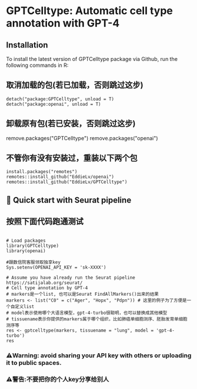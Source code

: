 GPTCelltype: Automatic cell type annotation with GPT-4
====

## Installation 

To install the latest version of GPTCelltype package via Github, run the following commands in R:

## 取消加载的包(若已加载，否则跳过这步)
```{r eval = FALSE}
detach("package:GPTCelltype", unload = T)
detach("package:openai", unload = T)
```

## 卸载原有包(若已安装，否则跳过这步)
remove.packages("GPTCelltype")
remove.packages("openai")

## 不管你有没有安装过，重装以下两个包
```{r eval = FALSE}
install.packages("remotes")
remotes::install_github("EddieLv/openai")
remotes::install_github("EddieLv/GPTCelltype")
```

##  🚀 Quick start with Seurat pipeline 
## 按照下面代码跑通测试

```{r eval = FALSE}

# Load packages
library(GPTCelltype)
library(openai)

#跟数信院客服领取独享key
Sys.setenv(OPENAI_API_KEY = 'sk-XXXX')

# Assume you have already run the Seurat pipeline https://satijalab.org/seurat/
# Cell type annotation by GPT-4
# markers是一个list, 也可以是Seurat FindAllMarkers()出来的结果
markers <- list("C0" = c("Ager", "Hopx", "Pdpn")) # 这里的例子为了方便是一个自定义list
# model表示使用哪个大语言模型，gpt-4-turbo很聪明，也可以替换成其他模型
# tissuename表示你提供的markers属于哪个组织，比如肺癌单细胞测序、胚胎发育单细胞测序等
res <- gptcelltype(markers, tissuename = "lung", model = 'gpt-4-turbo')
res

```

### ⚠️Warning: avoid sharing your API key with others or uploading it to public spaces.
### ⚠️警告:不要把你的个人key分享给别人
